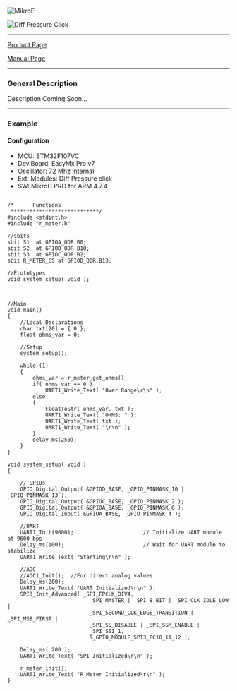 ![MikroE](http://www.mikroe.com/img/designs/beta/logo_small.png)

![Diff Pressure Click](http://cdn.mikroe.com/img/click/r-meter/gallery/r-meter-click-02.png)

---
[Product Page](http://www.mikroe.com/click/r-meter/)

[Manual Page](http://docs.mikroe.com/R_Meter_click)

---

### General Description

Description Coming Soon...


---

### Example

#### Configuration
* MCU:             STM32F107VC
* Dev.Board:       EasyMx Pro v7
* Oscillator:      72 Mhz internal
* Ext. Modules:    Diff Pressure click
* SW:              MikroC PRO for ARM 4.7.4

```

/*      Functions
 ****************************/
#include <stdint.h>
#include "r_meter.h"

//sbits
sbit S1  at GPIOA_ODR.B0;
sbit S2  at GPIOD_ODR.B10;
sbit S3  at GPIOC_ODR.B2;
sbit R_METER_CS at GPIOD_ODR.B13;

//Prototypes
void system_setup( void );


    
//Main
void main()
{
    //Local Declarations
    char txt[20] = { 0 };
    float ohms_var = 0;
    
    //Setup
    system_setup();

    while (1)
    {
        ohms_var = r_meter_get_ohms();
        if( ohms_var == 0 )
            UART1_Write_Text( "Over Range\r\n" );
        else
        {
            FloatToStr( ohms_var, txt );
            UART1_Write_Text( "OHMS: " );
            UART1_Write_Text( txt );
            UART1_Write_Text( "\r\n" );
        }
        delay_ms(250);
    }
}

void system_setup( void )
{
    
    // GPIOs
    GPIO_Digital_Output( &GPIOD_BASE, _GPIO_PINMASK_10 | _GPIO_PINMASK_13 );
    GPIO_Digital_Output( &GPIOC_BASE, _GPIO_PINMASK_2 );
    GPIO_Digital_Output( &GPIOA_BASE, _GPIO_PINMASK_0 );
    GPIO_Digital_Input( &GPIOA_BASE, _GPIO_PINMASK_4 );

    //UART
    UART1_Init(9600);                      // Initialize UART module at 9600 bps
    Delay_ms(100);                         // Wait for UART module to stabilize
    UART1_Write_Text( "Starting\r\n" );
    
    //ADC
    //ADC1_Init();  //For direct analog values
    Delay_ms(200);
    UART1_Write_Text( "UART Initialized\r\n" );
    SPI3_Init_Advanced( _SPI_FPCLK_DIV4,
                          _SPI_MASTER | _SPI_8_BIT | _SPI_CLK_IDLE_LOW |
                          _SPI_SECOND_CLK_EDGE_TRANSITION | _SPI_MSB_FIRST |
                          _SPI_SS_DISABLE | _SPI_SSM_ENABLE |
                          _SPI_SSI_1,
                          &_GPIO_MODULE_SPI3_PC10_11_12 );

    Delay_ms( 200 );
    UART1_Write_Text( "SPI Initialized\r\n" );

    r_meter_init();
    UART1_Write_Text( "R Meter Initialized\r\n" );
}
```



